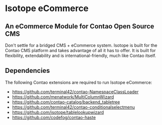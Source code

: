 # Isotope eCommerce

## An eCommerce Module for Contao Open Source CMS

Don't settle for a bridged CMS + eCommerce system. Isotope is built for the Contao CMS platform and takes advantage of all it has to offer.
It is built for flexibility, extendability and is international-friendly, much like Contao itself.


## Dependencies

The following Contao extensions are required to run Isotope eCommerce:
- https://github.com/terminal42/contao-NamespaceClassLoader
- https://github.com/menatwork/MultiColumnWizard
- https://github.com/contao-catalog/backend_tabletree
- https://github.com/terminal42/contao-conditionalselectmenu
- https://github.com/isotope/tablelookupwizard
- https://github.com/codefog/contao-haste